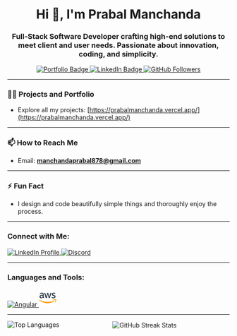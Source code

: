 <h1 align="center">Hi 👋, I'm Prabal Manchanda</h1>
<h3 align="center">Full-Stack Software Developer crafting high-end solutions to meet client and user needs. Passionate about innovation, coding, and simplicity.</h3>

<p align="center">
  <a href="https://prabalmanchanda.vercel.app/" target="_blank">
    <img src="https://img.shields.io/badge/Portfolio-Visit-green" alt="Portfolio Badge" />
  </a>
  <a href="https://www.linkedin.com/in/prabal-manchanda/" target="_blank">
    <img src="https://img.shields.io/badge/LinkedIn-Connect-blue" alt="LinkedIn Badge" />
  </a>
  <a href="https://github.com/Prabal31" target="_blank">
    <img src="https://img.shields.io/github/followers/Prabal31?label=Follow&style=social" alt="GitHub Followers" />
  </a>
</p>

---

### 👨‍💻 Projects and Portfolio
- Explore all my projects: [https://prabalmanchanda.vercel.app/](https://prabalmanchanda.vercel.app/)

---

### 📫 How to Reach Me
- Email: **manchandaprabal878@gmail.com**

---

### ⚡ Fun Fact
- I design and code beautifully simple things and thoroughly enjoy the process.

---

<h3 align="left">Connect with Me:</h3>
<p align="left">
  <a href="https://linkedin.com/in/prabal-manchanda/" target="_blank">
    <img align="center" src="https://raw.githubusercontent.com/rahuldkjain/github-profile-readme-generator/master/src/images/icons/Social/linked-in-alt.svg" alt="LinkedIn Profile" height="30" width="40" />
  </a>
  <a href="https://discord.gg/spidex.x" target="_blank">
    <img align="center" src="https://raw.githubusercontent.com/rahuldkjain/github-profile-readme-generator/master/src/images/icons/Social/discord.svg" alt="Discord" height="30" width="40" />
  </a>
</p>

---

<h3 align="left">Languages and Tools:</h3>
<p align="left">
  <!-- Add your icons here -->
  <a href="https://angular.io" target="_blank">
    <img src="https://angular.io/assets/images/logos/angular/angular.svg" alt="Angular" width="40" height="40"/>
  </a>
  <a href="https://aws.amazon.com" target="_blank">
    <img src="https://raw.githubusercontent.com/devicons/devicon/master/icons/amazonwebservices/amazonwebservices-original-wordmark.svg" alt="AWS" width="40" height="40"/>
  </a>
  <!-- Add more tools as needed -->
</p>

---

<p align="center">
  <img align="left" src="https://github-readme-stats.vercel.app/api/top-langs?username=prabal31&show_icons=true&locale=en&layout=compact" alt="Top Languages" />
  <img align="center" src="https://github-readme-streak-stats.herokuapp.com/?user=prabal31" alt="GitHub Streak Stats" />
</p>
